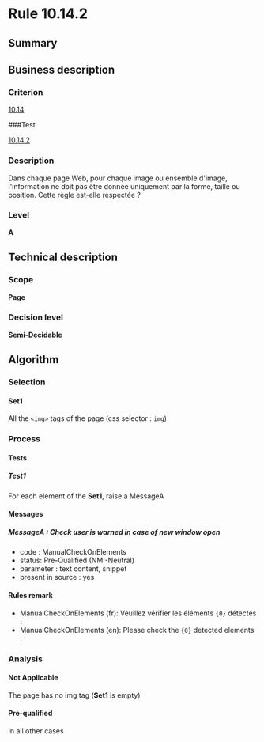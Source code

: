 # Rule 10.14.2

## Summary

## Business description

### Criterion

[10.14](http://references.modernisation.gouv.fr/rgaa/criteres.html#crit-10-14)

###Test

[10.14.2](http://references.modernisation.gouv.fr/rgaa/criteres.html#test-10-14-2)

### Description

Dans chaque page Web, pour chaque image ou ensemble d'image, l'information ne doit pas &ecirc;tre donn&eacute;e uniquement par la forme, taille ou position. Cette r&egrave;gle est-elle respect&eacute;e ?

### Level

**A**

## Technical description

### Scope

**Page**

### Decision level

**Semi-Decidable**

## Algorithm

### Selection

#### Set1

All the `<img>` tags of the page (css selector : `img`)

### Process

#### Tests 

##### Test1

For each element of the **Set1**, raise a MessageA

#### Messages

##### MessageA : Check user is warned in case of new window open

-   code : ManualCheckOnElements
-   status: Pre-Qualified (NMI-Neutral)
-   parameter : text content, snippet
-   present in source : yes

#### Rules remark

 * ManualCheckOnElements (fr): Veuillez v&eacute;rifier les &eacute;l&eacute;ments <code>{0}</code> d&eacute;tect&eacute;s :
 * ManualCheckOnElements (en): Please check the <code>{0}</code> detected elements :

### Analysis

#### Not Applicable

The page has no img tag (**Set1** is empty)

#### Pre-qualified

In all other cases

